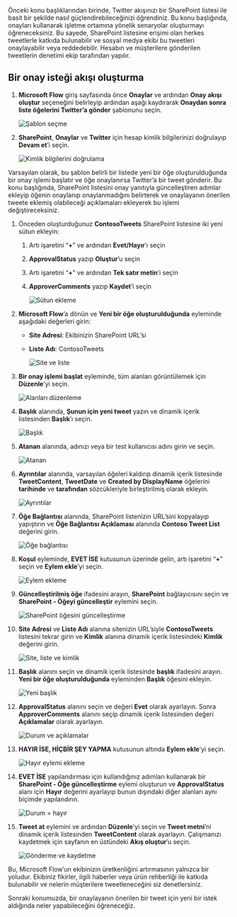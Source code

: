 Önceki konu başlıklarından birinde, Twitter akışınızı bir SharePoint listesi ile basit bir şekilde nasıl güçlendirebileceğinizi öğrendiniz. Bu konu başlığında, onayları kullanarak işletme ortamına yönelik senaryolar oluşturmayı öğreneceksiniz. Bu sayede, SharePoint listesine erişimi olan herkes tweetlerle katkıda bulunabilir ve sosyal medya ekibi bu tweetleri onaylayabilir veya reddedebilir. Hesabın ve müşterilere gönderilen tweetlerin denetimi ekip tarafından yapılır. 

## <a name="create-an-approval-request-flow"></a>Bir onay isteği akışı oluşturma
1. **Microsoft Flow** giriş sayfasında önce **Onaylar** ve ardından **Onay akışı oluştur** seçeneğini belirleyip ardından aşağı kaydırarak **Onaydan sonra liste öğelerini Twitter’a gönder** şablonunu seçin. 
   
    ![Şablon seçme](./media/learning-approval-center/create-approval.png)
2. **SharePoint**, **Onaylar** ve **Twitter** için hesap kimlik bilgilerinizi doğrulayıp **Devam et**’i seçin. 
   
    ![Kimlik bilgilerini doğrulama](./media/learning-approval-center/verify-credentials.png)

Varsayılan olarak, bu şablon belirli bir listede yeni bir öğe oluşturulduğunda bir onay işlemi başlatır ve öğe onaylanırsa Twitter’a bir tweet gönderir. Bu konu başlığında, SharePoint listesini onay yanıtıyla güncelleştiren adımlar ekleyip öğenin onaylanıp onaylanmadığını belirterek ve onaylayanın önerilen tweete eklemiş olabileceği açıklamaları ekleyerek bu işlemi değiştireceksiniz. 

1. Önceden oluşturduğunuz **ContosoTweets** SharePoint listesine iki yeni sütun ekleyin:
   
   1. Artı işaretini “**+**” ve ardından **Evet/Hayır**’ı seçin
   2. **ApprovalStatus** yazıp **Oluştur**’u seçin
   3. Artı işaretini “**+**” ve ardından **Tek satır metin**’i seçin
   4. **ApproverComments** yazıp **Kaydet**’i seçin
      
      ![Sütun ekleme](./media/learning-approval-center/new-columns.png)
2. **Microsoft Flow**’a dönün ve **Yeni bir öğe oluşturulduğunda** eyleminde aşağıdaki değerleri girin:
   
   * **Site Adresi**: Ekibinizin SharePoint URL’si
   * **Liste Adı**: ContosoTweets
     
     ![Site ve liste](./media/learning-approval-center/site-address.png)
3. **Bir onay işlemi başlat** eyleminde, tüm alanları görüntülemek için **Düzenle**’yi seçin. 
   
    ![Alanları düzenleme](./media/learning-approval-center/edit-all-fields.png)
4. **Başlık** alanında, **Şunun için yeni tweet** yazın ve dinamik içerik listesinden **Başlık**’ı seçin. 
   
    ![Başlık](./media/learning-approval-center/tweet-title.png)
5. **Atanan** alanında, adınızı veya bir test kullanıcısı adını girin ve seçin. 
   
    ![Atanan](./media/learning-approval-center/tweet-assigned-to.png)
6. **Ayrıntılar** alanında, varsayılan öğeleri kaldırıp dinamik içerik listesinde **TweetContent**, **TweetDate** ve **Created by DisplayName** öğelerini **tarihinde** ve **tarafından** sözcükleriyle birleştirilmiş olarak ekleyin. 
   
    ![Ayrıntılar](./media/learning-approval-center/tweet-details.png)
7. **Öğe Bağlantısı** alanında, SharePoint listenizin URL’sini kopyalayıp yapıştırın ve **Öğe Bağlantısı Açıklaması** alanında **Contoso Tweet List** değerini girin. 
   
    ![Öğe bağlantısı](./media/learning-approval-center/tweet-item-link.png)
8. **Koşul** eyleminde, **EVET İSE** kutusunun üzerinde gelin, artı işaretini “**+**” seçin ve **Eylem ekle**’yi seçin. 
   
    ![Eylem ekleme](./media/learning-approval-center/add-an-action.png)
9. **Güncelleştirilmiş öğe** ifadesini arayın, **SharePoint** bağlayıcısını seçin ve **SharePoint - Öğeyi güncelleştir** eylemini seçin.
   
    ![SharePoint öğesini güncelleştirme](./media/learning-approval-center/update-item.png)
10. **Site Adresi** ve **Liste Adı** alanına sitenizin URL’siyle **ContosoTweets** listesini tekrar girin ve **Kimlik** alanına dinamik içerik listesindeki **Kimlik** değerini girin. 
    
     ![Site, liste ve kimlik](./media/learning-approval-center/address-list-id.png)
11. **Başlık** alanını seçin ve dinamik içerik listesinde **başlık** ifadesini arayın. **Yeni bir öğe oluşturulduğunda** eyleminden **Başlık** öğesini ekleyin. 
    
     ![Yeni başlık](./media/learning-approval-center/add-title.png)
12. **ApprovalStatus** alanını seçin ve değeri **Evet** olarak ayarlayın. Sonra **ApproverComments** alanını seçip dinamik içerik listesinden değeri **Açıklamalar** olarak ayarlayın. 
    
     ![Durum ve açıklamalar](./media/learning-approval-center/approver-status.png)
13. **HAYIR İSE, HİÇBİR ŞEY YAPMA** kutusunun altında **Eylem ekle**’yi seçin.
    
     ![Hayır eylemi ekleme](./media/learning-approval-center/add-a-no-action.png)
14. **EVET İSE** yapılandırması için kullandığınız adımları kullanarak bir **SharePoint - Öğe güncelleştirme** eylemi oluşturun ve **ApprovalStatus** alanı için **Hayır** değerini ayarlayıp bunun dışındaki diğer alanları aynı biçimde yapılandırın. 
    
     ![Durum = hayır](./media/learning-approval-center/status-no.png)
15. **Tweet at** eylemini ve ardından **Düzenle**’yi seçin ve **Tweet metni**’ni dinamik içerik listesinden **TweetContent** olarak ayarlayın.  Çalışmanızı kaydetmek için sayfanın en üstündeki **Akış oluştur**’u seçin. 
    
     ![Gönderme ve kaydetme](./media/learning-approval-center/post-tweet.png)

Bu, Microsoft Flow’un ekibinizin üretkenliğini artırmasının yalnızca bir yoludur. Ekibiniz fikirler, ilgili haberler veya ürün rehberliği ile katkıda bulunabilir ve nelerin müşterilere tweetleneceğini siz denetlersiniz.

Sonraki konumuzda, bir onaylayanın önerilen bir tweet için yeni bir istek aldığında neler yapabileceğini öğreneceğiz. 

